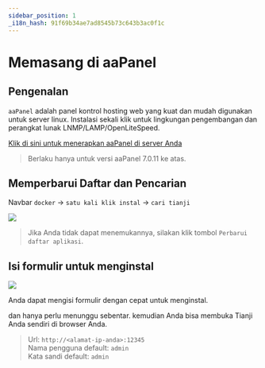 ```yaml
---
sidebar_position: 1
_i18n_hash: 91f69b34ae7ad8545b73c643b3ac0f1c
---
```

# Memasang di aaPanel

## Pengenalan

`aaPanel` adalah panel kontrol hosting web yang kuat dan mudah digunakan untuk server linux. Instalasi sekali klik untuk lingkungan pengembangan dan perangkat lunak LNMP/LAMP/OpenLiteSpeed.

[Klik di sini untuk menerapkan aaPanel di server Anda](https://www.aapanel.com/new/download.html?r=dk_tianji)

> Berlaku hanya untuk versi aaPanel 7.0.11 ke atas.

## Memperbarui Daftar dan Pencarian

Navbar `docker` -> `satu kali klik instal` -> `cari tianji`

![](/img/docs/aapanel/1.png)

> Jika Anda tidak dapat menemukannya, silakan klik tombol `Perbarui daftar aplikasi`.

## Isi formulir untuk menginstal

![](/img/docs/aapanel/2.png)

Anda dapat mengisi formulir dengan cepat untuk menginstal.

dan hanya perlu menunggu sebentar. kemudian Anda bisa membuka Tianji Anda sendiri di browser Anda.

> Url: `http://<alamat-ip-anda>:12345`  
> Nama pengguna default: `admin`  
> Kata sandi default: `admin`  

